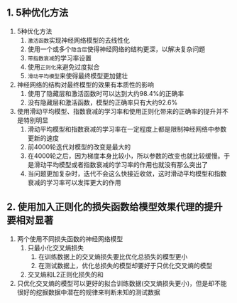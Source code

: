 
## 1. 5种优化方法

1. 5种优化方法
    1. `激活函数`实现神经网络模型的去线性化
    2. 使用一个或多个`隐含层`使得神经网络的结构更深，以解决复杂问题
    3. `带指数衰减`的学习率设置
    4. 使用`正则化`来避免过度拟合
    5. `滑动平均模型`来使得最终模型更加健壮
2. 神经网络的结构对最终模型的效果有本质性的影响
    1. 使用了隐藏层和激活函数时可以达到大约98.4%的正确率
    2. 没有隐藏层和激活函数，模型的正确率只有大约92.6%
3. 使用滑动平均模型、指数衰减的学习率和使用正则化带来的正确率的提升并不是特别明显
    1. 滑动平均模型和指数衰减的学习率在一定程度上都是限制神经网络中参数更新的速度
    2. 前4000轮迭代对模型的改变是最大的
    3. 在4000轮之后，因为梯度本身比较小，所以参数的改变也就比较缓慢。于是滑动平均模型或者指数衰减的学习率的作用也就没有那么突出了
    4. 当问题更加复杂时，迭代不会这么快接近收敛，这时滑动平均模型和指数衰减的学习率可以发挥更大的作用

## 2. 使用加入正则化的损失函数给模型效果代理的提升要相对显著

1. 两个使用不同损失函数的神经网络模型
    1. 只最小化交叉熵损失
        1. 在训练数据上的交叉熵损失要比优化总损失的模型更小
        2. 在测试数据上，优化总损失的模型却要好于只优化交叉熵的模型
    2. 交叉熵和L2正则化损失的和
2. 只优化交叉熵的模型可以更好的拟合训练数据(交叉熵损失更小)，但是却不能很好的挖掘数据中潜在的规律来判断未知的测试数据